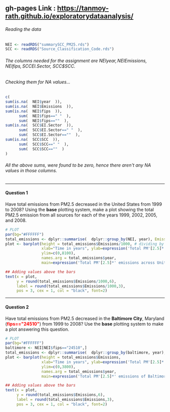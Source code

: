 ## gh-pages Link : https://tanmoy-rath.github.io/exploratorydataanalysis/

###### Reading the data
```R
NEI <- readRDS("summarySCC_PM25.rds")
SCC <- readRDS("Source_Classification_Code.rds")
```
###### The columns needed for the assignment are NEI$year, NEI$Emissions, NEI$fips, SCC$EI.Sector, SCC$SCC.
###### Checking them for NA values...
```R
c(
sum(is.na(  NEI$year  )),
sum(is.na(  NEI$Emissions  )),
sum(is.na(  NEI$fips  )),
      sum(  NEI$fips==" "  ),
      sum(  NEI$fips==""  ),
sum(is.na(  SCC$EI.Sector  )),
      sum(  SCC$EI.Sector==" "  ),
      sum(  SCC$EI.Sector==""  ),
sum(is.na(  SCC$SCC  )),
      sum(  SCC$SCC==" "  ),
      sum(  SCC$SCC==""  )
)
```
###### All the above sums, were found to be zero, hence there aren't any NA values in those columns.
--------------------------------------------------------------------------------------------------
#### Question 1
Have total emissions from PM2.5 decreased in the United States from 1999 to 2008? Using the <strong>base</strong> plotting system, make a plot showing the total PM2.5 emission from all sources for each of the years 1999, 2002, 2005, and 2008.

```R
# PLOT
par(bg="#FFFFFF")
total_emissions <- dplyr::summarise(  dplyr::group_by(NEI, year), Emissions=sum(Emissions)  )
plot <- barplot(height = total_emissions$Emissions/1000, # dividing by 1000 converts y-axis to kilo-tons
                xlab="Time in years", ylab=expression('Total PM'[2.5]*' emissions in Kilo-tons'),
                ylim=c(0,8100),
                names.arg = total_emissions$year,
                main=expression('Total PM'[2.5]*' emissions across United States in Kilo-tons'),col=c("#800080","#D896FF","#BE29EC","#660066"))

## Adding values above the bars
text(x = plot,
     y = round(total_emissions$Emissions/1000,6),
     label = round(total_emissions$Emissions/1000,3),
     pos = 3, cex = 1, col = "black", font=2)
```
--------------------------------------------------------------------------------------------------
#### Question 2
Have total emissions from PM2.5 decreased in the <strong>Baltimore City</strong>, Maryland (<font color="red"><strong>fips=="24510"</strong></font>) from 1999 to 2008? Use the <strong>base</strong> plotting system to make a plot answering this question.

```R
# PLOT
par(bg="#FFFFFF")
baltimore <- NEI[NEI$fips=="24510",]
total_emissions <- dplyr::summarise(  dplyr::group_by(baltimore, year), Emissions=sum(Emissions)  )
plot <- barplot(height = total_emissions$Emissions,
                xlab="Time in years", ylab=expression('Total PM'[2.5]*' emissions of Baltimore City in tons'),
                ylim=c(0,3800),
                names.arg = total_emissions$year,
                main=expression('Total PM'[2.5]*' emissions of Baltimore City in tons'),col=c("#C22326","#FDB632","#F37338","#801638"))

## Adding values above the bars
text(x = plot,
     y = round(total_emissions$Emissions,6),
     label = round(total_emissions$Emissions,3),
     pos = 3, cex = 1, col = "black", font=2)
```



